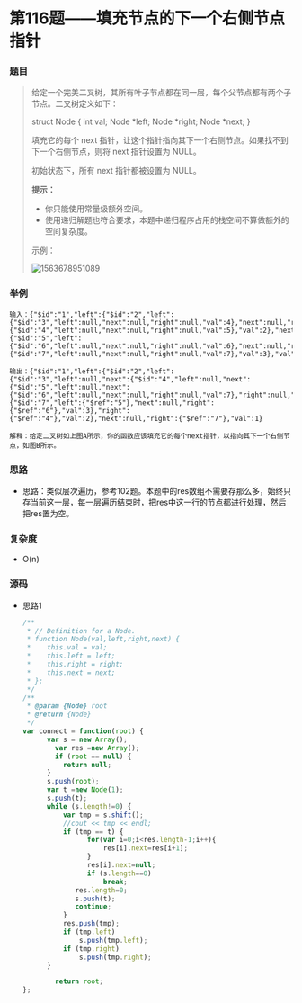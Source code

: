 # 第116题——填充节点的下一个右侧节点指针

### 题目

> 给定一个完美二叉树，其所有叶子节点都在同一层，每个父节点都有两个子节点。二叉树定义如下：
>
> struct Node {
>   int val;
>   Node *left;
>   Node *right;
>   Node *next;
> }
>
> 填充它的每个 next 指针，让这个指针指向其下一个右侧节点。如果找不到下一个右侧节点，则将 next 指针设置为 NULL。
>
> 初始状态下，所有 next 指针都被设置为 NULL。
>
> **提示：**
>
> - 你只能使用常量级额外空间。
> - 使用递归解题也符合要求，本题中递归程序占用的栈空间不算做额外的空间复杂度。
>
> 示例：
>
> ![1563678951089](C:\Users\LWZ\AppData\Roaming\Typora\typora-user-images\1563678951089.png)

### 举例

```
输入：{"$id":"1","left":{"$id":"2","left":{"$id":"3","left":null,"next":null,"right":null,"val":4},"next":null,"right":{"$id":"4","left":null,"next":null,"right":null,"val":5},"val":2},"next":null,"right":{"$id":"5","left":{"$id":"6","left":null,"next":null,"right":null,"val":6},"next":null,"right":{"$id":"7","left":null,"next":null,"right":null,"val":7},"val":3},"val":1}

输出：{"$id":"1","left":{"$id":"2","left":{"$id":"3","left":null,"next":{"$id":"4","left":null,"next":{"$id":"5","left":null,"next":{"$id":"6","left":null,"next":null,"right":null,"val":7},"right":null,"val":6},"right":null,"val":5},"right":null,"val":4},"next":{"$id":"7","left":{"$ref":"5"},"next":null,"right":{"$ref":"6"},"val":3},"right":{"$ref":"4"},"val":2},"next":null,"right":{"$ref":"7"},"val":1}

解释：给定二叉树如上图A所示，你的函数应该填充它的每个next指针，以指向其下一个右侧节点，如图B所示。
```

### 思路

* 思路：类似层次遍历，参考102题。本题中的res数组不需要存那么多，始终只存当前这一层，每一层遍历结束时，把res中这一行的节点都进行处理，然后把res置为空。

### 复杂度

- O(n)


### 源码

* 思路1

  ```js
  /**
   * // Definition for a Node.
   * function Node(val,left,right,next) {
   *    this.val = val;
   *    this.left = left;
   *    this.right = right;
   *    this.next = next;
   * };
   */
  /**
   * @param {Node} root
   * @return {Node}
   */
  var connect = function(root) {
      	var s = new Array();
          var res =new Array();
          if (root == null) {
  			return null;
  		}
  		s.push(root);
  		var t =new Node(1);
  		s.push(t);
  		while (s.length!=0) {
  			var tmp = s.shift();
  			//cout << tmp << endl;
  			if (tmp == t) {
                  for(var i=0;i<res.length-1;i++){
                      res[i].next=res[i+1];
                  }
                  res[i].next=null;
                  if (s.length==0)
                      break;                
  			   res.length=0;
  			   s.push(t);
  			   continue;
  			}
  			res.push(tmp);
  			if (tmp.left)
  				s.push(tmp.left);
  			if (tmp.right)
  				s.push(tmp.right);
  		}
  
          return root;
  };
  ```

